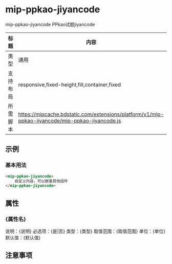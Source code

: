 # mip-ppkao-jiyancode

mip-ppkao-jiyancode PPkao试题jiyancode

标题|内容
----|----
类型|通用
支持布局|responsive,fixed-height,fill,container,fixed
所需脚本|https://mipcache.bdstatic.com/extensions/platform/v1/mip-ppkao-jiyancode/mip-ppkao-jiyancode.js

## 示例

### 基本用法
```html
<mip-ppkao-jiyancode>
    自定义内容，可以嵌套其他组件
</mip-ppkao-jiyancode>
```

## 属性

### {属性名}

说明：{说明}
必选项：{是|否}
类型：{类型}
取值范围：{取值范围}
单位：{单位}
默认值：{默认值}

## 注意事项

